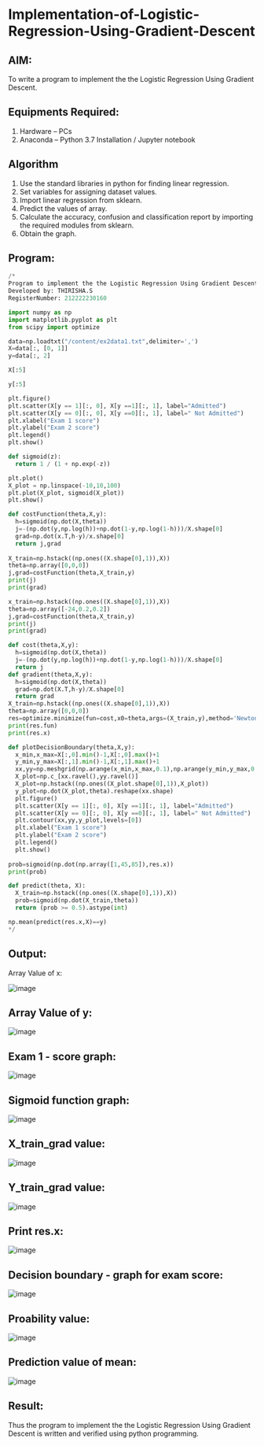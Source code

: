 # Implementation-of-Logistic-Regression-Using-Gradient-Descent

## AIM:
To write a program to implement the the Logistic Regression Using Gradient Descent.

## Equipments Required:
1. Hardware – PCs
2. Anaconda – Python 3.7 Installation / Jupyter notebook

## Algorithm
1. Use the standard libraries in python for finding linear regression.
2. Set variables for assigning dataset values.
3. Import linear regression from sklearn.
4. Predict the values of array.
5. Calculate the accuracy, confusion and classification report by importing the required modules from sklearn.
6. Obtain the graph.

## Program:
```python
/*
Program to implement the the Logistic Regression Using Gradient Descent.
Developed by: THIRISHA.S
RegisterNumber: 212222230160

import numpy as np
import matplotlib.pyplot as plt
from scipy import optimize

data=np.loadtxt("/content/ex2data1.txt",delimiter=',')
X=data[:, [0, 1]]
y=data[:, 2]

X[:5]

y[:5]

plt.figure()
plt.scatter(X[y == 1][:, 0], X[y ==1][:, 1], label="Admitted")
plt.scatter(X[y == 0][:, 0], X[y ==0][:, 1], label=" Not Admitted")
plt.xlabel("Exam 1 score")
plt.ylabel("Exam 2 score")
plt.legend()
plt.show()

def sigmoid(z):
  return 1 / (1 + np.exp(-z))

plt.plot()
X_plot = np.linspace(-10,10,100)
plt.plot(X_plot, sigmoid(X_plot))
plt.show()

def costFunction(theta,X,y):
  h=sigmoid(np.dot(X,theta))
  j=-(np.dot(y,np.log(h))+np.dot(1-y,np.log(1-h)))/X.shape[0]
  grad=np.dot(x.T,h-y)/x.shape[0]
  return j,grad
  
X_train=np.hstack((np.ones((X.shape[0],1)),X))
theta=np.array([0,0,0])
j,grad=costFunction(theta,X_train,y)
print(j)
print(grad)

x_train=np.hstack((np.ones((X.shape[0],1)),X))
theta=np.array([-24,0.2,0.2])
j,grad=costFunction(theta,X_train,y)
print(j)
print(grad)

def cost(theta,X,y):
  h=sigmoid(np.dot(X,theta))
  j=-(np.dot(y,np.log(h))+np.dot(1-y,np.log(1-h)))/X.shape[0]
  return j
def gradient(theta,X,y):
  h=sigmoid(np.dot(X,theta))
  grad=np.dot(X.T,h-y)/X.shape[0]
  return grad
X_train=np.hstack((np.ones((X.shape[0],1)),X))
theta=np.array([0,0,0])
res=optimize.minimize(fun=cost,x0=theta,args=(X_train,y),method='Newton-CG',jac=gradient)
print(res.fun)
print(res.x)

def plotDecisionBoundary(theta,X,y):
  x_min,x_max=X[:,0].min()-1,X[:,0].max()+1
  y_min,y_max=X[:,1].min()-1,X[:,1].max()+1
  xx,yy=np.meshgrid(np.arange(x_min,x_max,0.1),np.arange(y_min,y_max,0.1))
  X_plot=np.c_[xx.ravel(),yy.ravel()]
  X_plot=np.hstack((np.ones((X_plot.shape[0],1)),X_plot))
  y_plot=np.dot(X_plot,theta).reshape(xx.shape)
  plt.figure()
  plt.scatter(X[y == 1][:, 0], X[y ==1][:, 1], label="Admitted")
  plt.scatter(X[y == 0][:, 0], X[y ==0][:, 1], label=" Not Admitted")
  plt.contour(xx,yy,y_plot,levels=[0])
  plt.xlabel("Exam 1 score")
  plt.ylabel("Exam 2 score")
  plt.legend()
  plt.show()
  
prob=sigmoid(np.dot(np.array([1,45,85]),res.x))
print(prob)

def predict(theta, X):
  X_train=np.hstack((np.ones((X.shape[0],1)),X))
  prob=sigmoid(np.dot(X_train,theta))
  return (prob >= 0.5).astype(int)

np.mean(predict(res.x,X)==y)
*/
```

## Output:
Array Value of x:


![image](https://user-images.githubusercontent.com/119389139/233685454-0adb4b94-f3fd-4e97-b8aa-6fcefb043d74.png)


## Array Value of y:

![image](https://user-images.githubusercontent.com/119389139/233685521-644c69ed-e33f-4c87-9328-fc0bef73714c.png)

## Exam 1 - score graph:




![image](https://user-images.githubusercontent.com/119389139/233688106-0246eac6-0a24-4b94-b162-1c08c4777107.png)


## Sigmoid function graph:


![image](https://user-images.githubusercontent.com/119389139/233685832-e45b2e1b-aaf0-4828-bb22-eb845e32030b.png)


## X_train_grad value:


![image](https://user-images.githubusercontent.com/119389139/233686027-0877fcff-43e1-458b-9c76-775fd2c09e98.png)


## Y_train_grad value:


![image](https://user-images.githubusercontent.com/119389139/233686071-d4e01b9b-5bf1-4b47-b546-9f82e30c6213.png)


## Print res.x:


![image](https://user-images.githubusercontent.com/119389139/233686143-e28eb2d2-b7b7-42ff-9ce9-6009bd8ebfc5.png)


## Decision boundary - graph for exam score:


![image](https://user-images.githubusercontent.com/119389139/233686223-36c51815-9370-4076-885a-85c553eee393.png)


## Proability value:

![image](https://user-images.githubusercontent.com/119389139/233686314-7faa0663-8a83-49a7-9194-3941b2733b51.png)


## Prediction value of mean:

![image](https://user-images.githubusercontent.com/119389139/233686372-15b81f06-74a3-4c98-b2c2-278b326ee179.png)


## Result:
Thus the program to implement the the Logistic Regression Using Gradient Descent is written and verified using python programming.
